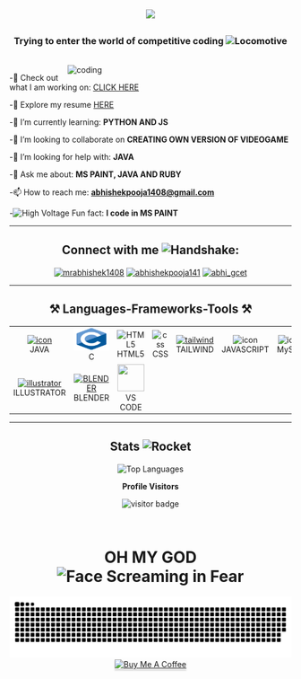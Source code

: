 <h1 align="center">
    <img src="https://readme-typing-svg.herokuapp.com/?font=Righteous&size=35&center=true&vCenter=true&width=500&height=70&duration=4000&lines=Hello,+Eveyone!+👋;+This+is+Abhishek...;+Nice+to+meet+you!;" />
</h1>

<h3 align="center">Trying to enter the world of competitive coding <img src="https://raw.githubusercontent.com/Tarikul-Islam-Anik/Animated-Fluent-Emojis/master/Emojis/Travel%20and%20places/Locomotive.png" alt="Locomotive" width="30" height="30" /></h3>

<br/>
<img align="right" alt="coding" width="400" src="https://i.gifer.com/59ZV.gif">

<div align="left">
 
-🔭 Check out what I am working on: [CLICK HERE](https://tetra-tikki.netlify.app)

-🚀 Explore my resume [HERE](https://abhishek-resume-1408.netlify.app)

-🌱 I’m currently learning: **PYTHON AND JS**

-👯 I’m looking to collaborate on **CREATING OWN VERSION OF VIDEOGAME**

-🤝 I’m looking for help with: **JAVA**

-💬 Ask me about: **MS PAINT, JAVA AND RUBY**

-📫 How to reach me: **abhishekpooja1408@gmail.com**

-<img src="https://raw.githubusercontent.com/Tarikul-Islam-Anik/Animated-Fluent-Emojis/master/Emojis/Travel%20and%20places/High%20Voltage.png" alt="High Voltage" width="25"/> Fun fact: **I code in MS PAINT**

 </div>

<hr/>

<h2 align="center">Connect with me <img src="https://raw.githubusercontent.com/Tarikul-Islam-Anik/Animated-Fluent-Emojis/master/Emojis/Hand%20gestures/Handshake.png" alt="Handshake" width="30" height="30" />:</h2>
<p align="center">
<a href="https://twitter.com/mrabhishek1408" target="blank"><img align="center" src="https://raw.githubusercontent.com/rahuldkjain/github-profile-readme-generator/master/src/images/icons/Social/twitter.svg" alt="mrabhishek1408" height="30" width="40" /></a>
<a href="https://www.hackerrank.com/abhishekpooja141" target="blank"><img align="center" src="https://raw.githubusercontent.com/rahuldkjain/github-profile-readme-generator/master/src/images/icons/Social/hackerrank.svg" alt="abhishekpooja141" height="30" width="40" /></a>
<a href="https://www.leetcode.com/abhi_gcet" target="blank"><img align="center" src="https://raw.githubusercontent.com/rahuldkjain/github-profile-readme-generator/master/src/images/icons/Social/leet-code.svg" alt="abhi_gcet" height="30" width="40" /></a>
</p>

<hr/>
 
<h2 align="center">⚒️ Languages-Frameworks-Tools ⚒️</h2>
<table>
  <tr>
    <td align="center" width="96">
      <a href="https://www.java.com" target="_blank" rel="noreferrer"> 
    <img src="https://techstack-generator.vercel.app/java-icon.svg" alt="icon" width="65" style="width: 65px; height: 65px; margin-right: 0px; margin-bottom: 0px;" /></a>
    <br />JAVA
    </td>
    <td align="center" width="96">
      <a href="https://www.cprogramming.com/" target="_blank" rel="noreferrer"> 
          <img src="https://raw.githubusercontent.com/devicons/devicon/master/icons/c/c-original.svg" alt="c" width="64" height="40"/> </a> 
      <br />C
    </td>
    <td align="center" width="96">
      <img src="https://skillicons.dev/icons?i=html" width="48" height="48" alt="HTML5" />
      <br>HTML5
    </td>
     <td align="center" width="96">
      <img src="https://skillicons.dev/icons?i=css" width="48" height="48" alt="css" />
      <br>CSS
    </td>
    <td align="center" width="60">
    <a href="https://tailwindcss.com/" target="_blank" rel="noreferrer">
    <img src="https://skillicons.dev/icons?i=tailwind" width="64" height="48" alt="tailwind" /></a>
      <br>TAILWIND
    </td>
    <td align="center" width="96">
       <img src="https://techstack-generator.vercel.app/js-icon.svg" alt="icon" width="65" height="65" />
      <br>JAVASCRIPT
    </td>
    <td align="center" width="60">
       <img src="https://techstack-generator.vercel.app/mysql-icon.svg" alt="icon" width="65" height="65" />
      <br>MySQL
    </td>
    <td align="center" width="60">
    <img src="https://techstack-generator.vercel.app/react-icon.svg" alt="icon" width="65" height="65" />
      <br>REACT
    </td>
    <td align="center" width="60">
     <a href="https://unrealengine.com/" target="_blank" rel="noreferrer"> <img src="https://raw.githubusercontent.com/kenangundogan/fontisto/036b7eca71aab1bef8e6a0518f7329f13ed62f6b/icons/svg/brand/unreal-engine.svg" alt="unreal" width="64" height="40"/> </a> 
      <br />UNREAL
    </td>
    <td align="center" width="96">
    <a href="https://github.com/" target="_blank" rel="noreferrer">
    <img src="https://techstack-generator.vercel.app/github-icon.svg" alt="icon" width="48" height="48" style="width: 65px; height: 65px; margin-right: 0px; margin-bottom: 0px;" /></a>
    <br>GITHUB
    </td>
  </tr>
    <tr>
     <td align="center" width="96">
      <a href="https://www.adobe.com/in/products/illustrator.html" target="_blank" rel="noreferrer"> <img src="https://www.vectorlogo.zone/logos/adobe_illustrator/adobe_illustrator-icon.svg" alt="illustrator" width="64" height="40"/> </a> 
      <br />ILLUSTRATOR
    </td>
     <td align="center" width="96">
        <a href="https://www.blender.org/" target="_blank" rel="noreferrer"> 
            <img src="https://skillicons.dev/icons?i=blender" width="48" height="48" alt="BLENDER" />
        </a> 
      <br />BLENDER
    </td>
    <td align="center" width="96">
        <img src="https://user-images.githubusercontent.com/74038190/212257465-7ce8d493-cac5-494e-982a-5a9deb852c4b.gif" width="48" height="48">
        <br/> VS CODE
    </td>
    
  </tr>

</table>
<hr/>
<h2 align="center">Stats <img src="https://raw.githubusercontent.com/Tarikul-Islam-Anik/Animated-Fluent-Emojis/master/Emojis/Travel%20and%20places/Rocket.png" alt="Rocket" width="35" height="35" /></h2>
<p align="center">
  <img align="center" src="https://github-readme-stats.vercel.app/api/top-langs?username=abhi-1408-shek&hide_border=true&no-bg=true&no-frame=true&layout=compact&theme=transparent&langs_count=10" alt="Top Languages"/>
</p>
<p align="center"><b>Profile Visitors</b></p>
<p align="center"><img src="https://profile-counter.glitch.me/abhi-1408-shek/count.svg" alt="visitor badge"/></p>

<br> 
<h1 align="center">OH MY GOD <img src="https://raw.githubusercontent.com/Tarikul-Islam-Anik/Animated-Fluent-Emojis/master/Emojis/Smilies/Face%20Screaming%20in%20Fear.png" alt="Face Screaming in Fear" width="35" height="35" /></h1>
<img src="https://raw.githubusercontent.com/abhi-1408-shek/abhi-1408-shek/output/snake.svg" alt="Snake animation" />

<div align="center"><a href="https://www.buymeacoffee.com/abhigcet" target="_blank"><img src="https://www.buymeacoffee.com/assets/img/custom_images/orange_img.png" alt="Buy Me A Coffee" style="height: 41px !important;width: 174px !important;box-shadow: 0px 3px 2px 0px rgba(190, 190, 190, 0.5) !important;-webkit-box-shadow: 0px 3px 2px 0px rgba(190, 190, 190, 0.5) !important;" ></a></div>
